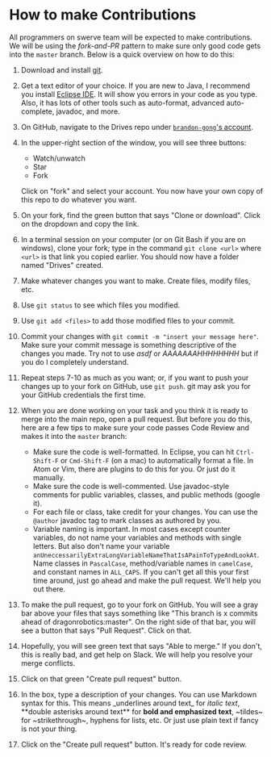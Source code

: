 # How to make Contributions

All programmers on swerve team will be expected to make contributions.  We will
be using the _fork-and-PR_ pattern to make sure only good code gets into the
`master` branch.  Below is a quick overview on how to do this:
1. Download and install [git](https://git-scm.com/downloads).
2. Get a text editor of your choice.  If you are new to Java,
   I recommend you install [Eclipse IDE](https://www.eclipse.org/downloads/).
   It will show you errors in your code as you type.  Also, it has lots of other
   tools such as auto-format, advanced auto-complete, javadoc, and more.
3. On GitHub, navigate to the Drives repo under [`brandon-gong`'s account](https://github.com/brandon-gong/Drives).
4. In the upper-right section of the window, you will see three buttons:
    * Watch/unwatch
    * Star
    * Fork

   Click on "fork" and select your account. You now have your own copy of this
   repo to do whatever you want.
5. On your fork, find the green button that says "Clone or download". Click on
   the dropdown and copy the link.
6. In a terminal session on your computer (or on Git Bash if you are on
   windows),
   clone your fork; type in the command `git clone <url>` where `<url>` is that
   link you copied earlier.  You should now have a folder named "Drives"
   created.
7. Make whatever changes you want to make.  Create files, modify files, etc.
8. Use `git status` to see which files you modified.
9. Use `git add <files>` to add those modified files to your commit.
10. Commit your changes with `git commit -m "insert your message here"`.  Make
    sure your commit message is something descriptive of the changes you made.
    Try not to use _asdf_ or _AAAAAAAHHHHHHHH_ but if you do I completely
    understand.
11. Repeat steps 7-10 as much as you want; or, if you want to push your changes
    up to your fork on GitHub, use `git push`.  git may ask you for your GitHub
    credentials the first time.
12. When you are done working on your task and you think it is ready to merge
    into the main repo, open a pull request.  But before you do this, here are a
    few tips to make sure your code passes Code Review and makes it into the
    `master` branch:
    * Make sure the code is well-formatted.  In Eclipse, you can hit
      `Ctrl-Shift-F` or `Cmd-Shift-F` (on a mac) to automatically format a
      file.  In Atom or Vim, there are plugins to do this for you.  Or just do
      it manually.
    * Make sure the code is well-commented.  Use javadoc-style comments for
      public variables, classes, and public methods (google it).
    * For each file or class, take credit for your changes.  You can use the
      `@author` javadoc tag to mark classes as authored by you.
    * Variable naming is important.  In most cases except counter variables, do
      not name your variables and methods with single letters. But also don't
      name your variable
      `anUneccessarilyExtraLongVariableNameThatIsAPainToTypeAndLookAt`. Name
      classes in `PascalCase`, method/variable names in `camelCase`, and
      constant names in `ALL_CAPS`.  If you can't get all this your first time
      around, just go ahead and make the pull request.  We'll help you out
      there.
13. To make the pull request, go to your fork on GitHub.  You will see a gray
    bar above your files that says something like "This branch is x commits
    ahead of dragonrobotics:master".  On the right side of that bar, you will
    see a button that says "Pull Request". Click on that.
14. Hopefully, you will see green text that says "Able to merge."  If you don't,
    this is really bad, and get help on Slack. We will help you resolve your
    merge conflicts.
15. Click on that green "Create pull request" button.
16. In the box, type a description of your changes.  You can use Markdown
    syntax for this. This means \_underlines around text\_ for _italic text_,
    \*\*double asterisks around text\*\* for **bold and emphasized text**,
    \~tildes\~ for ~strikethrough~, hyphens for lists, etc. Or just use plain
    text if fancy is not your thing.
17. Click on the "Create pull request" button.  It's ready for code review.
